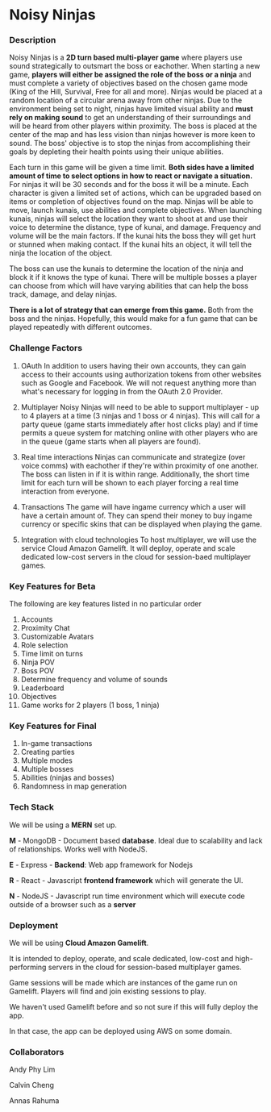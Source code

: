 # Noisy Ninjas
### Description
Noisy Ninjas is a **2D turn based multi-player game** where players use sound strategically to outsmart the boss or eachother. When starting a new game, **players will either be assigned the role of the boss or a ninja** and must complete a variety of objectives based on the chosen game mode (King of the Hill, Survival, Free for all and more). Ninjas would be placed at a random location of a circular arena away from other ninjas. Due to the environment being set to night, ninjas have limited visual ability and **must rely on making sound** to get an understanding of their surroundings and will be heard from other players within proximity. The boss is placed at the center of the map and has less vision than ninjas however is more keen to sound. The boss' objective is to stop the ninjas from accomplishing their goals by depleting their health points using their unique abilities. 

Each turn in this game will be given a time limit. **Both sides have a limited amount of time to select options in how to react or navigate a situation.** For ninjas it will be 30 seconds and for the boss it will be a minute. Each character is given a limited set of actions, which can be upgraded based on items or completion of objectives found on the map. Ninjas will be able to move, launch kunais, use abilities and complete objectives. When launching kunais, ninjas will select the location they want to shoot at and use their voice to determine the distance, type of kunai, and damage. Frequency and volume will be the main factors. If the kunai hits the boss they will get hurt or stunned when making contact. If the kunai hits an object, it will tell the ninja the location of the object. 

The boss can use the kunais to determine the location of the ninja and block it if it knows the type of kunai. There will be multiple bosses a player can choose from which will have varying abilities that can help the boss track, damage, and delay ninjas.

**There is a lot of strategy that can emerge from this game.** Both from the boss and the ninjas. Hopefully, this would make for a fun game that can be played repeatedly with different outcomes. 

### Challenge Factors
1. OAuth
In addition to users having their own accounts, they can gain access to their accounts using authorization tokens from other websites such as Google and Facebook. We will not request anything more than what's necessary for logging in from the OAuth 2.0 Provider. 

2. Multiplayer
Noisy Ninjas will need to be able to support multiplayer - up to 4 players at a time (3 ninjas and 1 boss or 4 ninjas). This will call for a party queue (game starts immediately after host clicks play) and if time permits a queue system for matching online with other players who are in the queue (game starts when all players are found).

3. Real time interactions
Ninjas can communicate and strategize (over voice comms) with eachother if they're within proximity of one another. The boss can listen in if it is within range. Additionally, the short time limit for each turn will be shown to each player forcing a real time interaction from everyone.  

4. Transactions
The game will have ingame currency which a user will have a certain amount of. They can spend their money to buy ingame currency or specific skins that can be displayed when playing the game.

5. Integration with cloud technologies
To host multiplayer, we will use the service Cloud Amazon Gamelift. It will deploy, operate and scale dedicated low-cost servers in the cloud for session-baed multiplayer games. 

### Key Features for Beta
The following are key features listed in no particular order
1. Accounts
2. Proximity Chat
3. Customizable Avatars
4. Role selection
5. Time limit on turns
6. Ninja POV
7. Boss POV
8. Determine frequency and volume of sounds
9. Leaderboard
10. Objectives
11. Game works for 2 players (1 boss, 1 ninja)

### Key Features for Final
 1. In-game transactions 
 2. Creating parties
 3. Multiple modes
 4. Multiple bosses
 5. Abilities (ninjas and bosses)
 6. Randomness in map generation

### Tech Stack
We will be using a **MERN** set up. 

**M** - MongoDB - Document based **database**. Ideal due to scalability and lack of relationships. Works well with NodeJS.

**E** - Express - **Backend**: Web app framework for Nodejs

**R** - React - Javascript **frontend framework** which will generate the UI.

**N** - NodeJS - Javascript run time environment which will execute code outside of a browser such as a **server**

### Deployment
We will be using **Cloud Amazon Gamelift**.

It is intended to deploy, operate, and scale dedicated, low-cost and high-performing servers in the cloud for session-based multiplayer games.

Game sessions will be made which are instances of the game run on Gamelift. Players will find and join existing sessions to play. 

We haven't used Gamelift before and so not sure if this will fully deploy the app. 

In that case, the app can be deployed using AWS on some domain. 

### Collaborators
Andy Phy Lim

Calvin Cheng

Annas Rahuma
